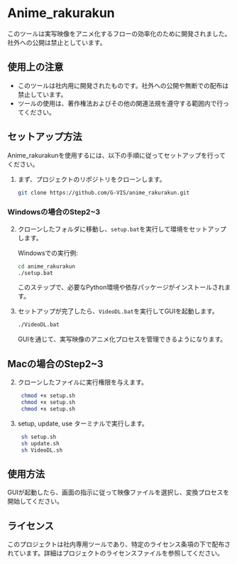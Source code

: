 # Anime_rakurakun

このツールは実写映像をアニメ化するフローの効率化のために開発されました。社外への公開は禁止としています。

## 使用上の注意

- このツールは社内用に開発されたものです。社外への公開や無断での配布は禁止しています。
- ツールの使用は、著作権法およびその他の関連法規を遵守する範囲内で行ってください。

## セットアップ方法

Anime_rakurakunを使用するには、以下の手順に従ってセットアップを行ってください。

1. まず、プロジェクトのリポジトリをクローンします。

    ```bash
    git clone https://github.com/G-VIS/anime_rakurakun.git
    ```
### Windowsの場合のStep2~3
2. クローンしたフォルダに移動し、`setup.bat`を実行して環境をセットアップします。

    Windowsでの実行例:

    ```bash
    cd anime_rakurakun
    ./setup.bat
    ```

    このステップで、必要なPython環境や依存パッケージがインストールされます。

3. セットアップが完了したら、`VideoDL.bat`を実行してGUIを起動します。

    ```bash
    ./VideoDL.bat
    ```

    GUIを通じて、実写映像のアニメ化プロセスを管理できるようになります。

## Macの場合のStep2~3
2. クローンしたファイルに実行権限を与えます。
   ```bash
    chmod +x setup.sh
    chmod +x setup.sh
    chmod +x setup.sh
   ```

1. setup, update, use
   ターミナルで実行します。
   ```bash
    sh setup.sh
    sh update.sh
    sh VideoDL.sh
   ```
## 使用方法

GUIが起動したら、画面の指示に従って映像ファイルを選択し、変換プロセスを開始してください。

## ライセンス

このプロジェクトは社内専用ツールであり、特定のライセンス条項の下で配布されています。詳細はプロジェクトのライセンスファイルを参照してください。
